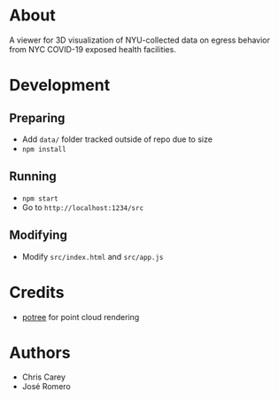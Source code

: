# About

A viewer for 3D visualization of NYU-collected data on egress behavior from NYC COVID-19 exposed health facilities.

# Development

## Preparing

 * Add `data/` folder tracked outside of repo due to size
 * `npm install`

## Running

 * `npm start`
 * Go to `http://localhost:1234/src`

## Modifying

 * Modify `src/index.html` and `src/app.js`

# Credits

* [potree](https://https://github.com/potree/potree) for point cloud rendering

# Authors

 * Chris Carey
 * José Romero
